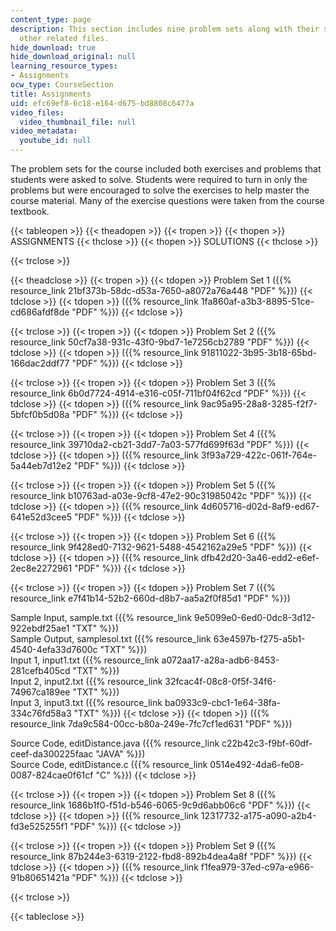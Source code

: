 ```yaml
---
content_type: page
description: This section includes nine problem sets along with their solutions and
  other related files.
hide_download: true
hide_download_original: null
learning_resource_types:
- Assignments
ocw_type: CourseSection
title: Assignments
uid: efc69ef8-6c18-e164-d675-bd8808c6477a
video_files:
  video_thumbnail_file: null
video_metadata:
  youtube_id: null
---
```


The problem sets for the course included both exercises and problems that students were asked to solve. Students were required to turn in only the problems but were encouraged to solve the exercises to help master the course material. Many of the exercise questions were taken from the course textbook.

{{< tableopen >}}
{{< theadopen >}}
{{< tropen >}}
{{< thopen >}}
ASSIGNMENTS
{{< thclose >}}
{{< thopen >}}
SOLUTIONS
{{< thclose >}}

{{< trclose >}}

{{< theadclose >}}
{{< tropen >}}
{{< tdopen >}}
Problem Set 1 ({{% resource_link 21bf373b-58dc-d53a-7650-a8072a76a448 "PDF" %}})
{{< tdclose >}}
{{< tdopen >}}
({{% resource_link 1fa860af-a3b3-8895-51ce-cd686afdf8de "PDF" %}})
{{< tdclose >}}

{{< trclose >}}
{{< tropen >}}
{{< tdopen >}}
Problem Set 2 ({{% resource_link 50cf7a38-931c-43f0-9bd7-1e7256cb2789 "PDF" %}})
{{< tdclose >}}
{{< tdopen >}}
({{% resource_link 91811022-3b95-3b18-65bd-166dac2ddf77 "PDF" %}})
{{< tdclose >}}

{{< trclose >}}
{{< tropen >}}
{{< tdopen >}}
Problem Set 3 ({{% resource_link 6b0d7724-4914-e316-c05f-711bf04f62cd "PDF" %}})
{{< tdclose >}}
{{< tdopen >}}
({{% resource_link 9ac95a95-28a8-3285-f2f7-5bfcf0b5d08a "PDF" %}})
{{< tdclose >}}

{{< trclose >}}
{{< tropen >}}
{{< tdopen >}}
Problem Set 4 ({{% resource_link 39710da2-cb21-3dd7-7a03-577fd699f63d "PDF" %}})
{{< tdclose >}}
{{< tdopen >}}
({{% resource_link 3f93a729-422c-061f-764e-5a44eb7d12e2 "PDF" %}})
{{< tdclose >}}

{{< trclose >}}
{{< tropen >}}
{{< tdopen >}}
Problem Set 5 ({{% resource_link b10763ad-a03e-9cf8-47e2-90c31985042c "PDF" %}})
{{< tdclose >}}
{{< tdopen >}}
({{% resource_link 4d605716-d02d-8af9-ed67-641e52d3cee5 "PDF" %}})
{{< tdclose >}}

{{< trclose >}}
{{< tropen >}}
{{< tdopen >}}
Problem Set 6 ({{% resource_link 9f428ed0-7132-9621-5488-4542162a29e5 "PDF" %}})
{{< tdclose >}}
{{< tdopen >}}
({{% resource_link dfb42d20-3a46-edd2-e6ef-2ec8e2272961 "PDF" %}})
{{< tdclose >}}

{{< trclose >}}
{{< tropen >}}
{{< tdopen >}}
Problem Set 7 ({{% resource_link e7f41b14-52b2-660d-d8b7-aa5a2f0f85d1 "PDF" %}})  
  
Sample Input, sample.txt ({{% resource_link 9e5099e0-6ed0-0dc8-3d12-922ebdf25ae1 "TXT" %}})  
Sample Output, samplesol.txt ({{% resource_link 63e4597b-f275-a5b1-4540-4efa33d7600c "TXT" %}})  
Input 1, input1.txt ({{% resource_link a072aa17-a28a-adb6-8453-281cefb405cd "TXT" %}})  
Input 2, input2.txt ({{% resource_link 32fcac4f-08c8-0f5f-34f6-74967ca189ee "TXT" %}})  
Input 3, input3.txt ({{% resource_link ba0933c9-cbc1-1e64-38fa-334c76fd58a3 "TXT" %}})
{{< tdclose >}}
{{< tdopen >}}
({{% resource_link 7da9c584-00cc-b80a-249e-7fc7cf1ed631 "PDF" %}})  
  
Source Code, editDistance.java ({{% resource_link c22b42c3-f9bf-60df-ceef-da300225faac "JAVA" %}})  
Source Code, editDistance.c ({{% resource_link 0514e492-4da6-fe08-0087-824cae0f61cf "C" %}})
{{< tdclose >}}

{{< trclose >}}
{{< tropen >}}
{{< tdopen >}}
Problem Set 8 ({{% resource_link 1686b1f0-f51d-b546-6065-9c9d6abb06c6 "PDF" %}})
{{< tdclose >}}
{{< tdopen >}}
({{% resource_link 12317732-a175-a090-a2b4-fd3e525255f1 "PDF" %}})
{{< tdclose >}}

{{< trclose >}}
{{< tropen >}}
{{< tdopen >}}
Problem Set 9 ({{% resource_link 87b244e3-6319-2122-fbd8-892b4dea4a8f "PDF" %}})
{{< tdclose >}}
{{< tdopen >}}
({{% resource_link f1fea979-37ed-c97a-e966-91b80651421a "PDF" %}})
{{< tdclose >}}

{{< trclose >}}

{{< tableclose >}}